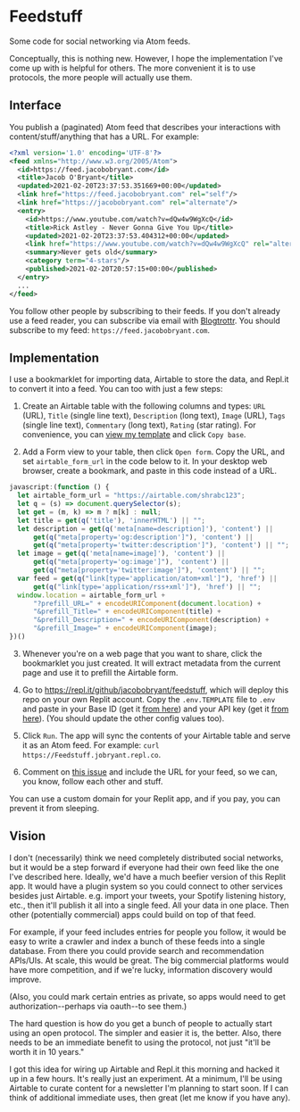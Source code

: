 # Feedstuff

Some code for social networking via Atom feeds.

Conceptually, this is nothing new. However, I hope the implementation I've come up with is helpful for others.
The more convenient it is to use protocols, the more people will actually use them.

## Interface

You publish a (paginated) Atom feed that describes your interactions with content/stuff/anything that has a URL. For example:
```xml
<?xml version='1.0' encoding='UTF-8'?>
<feed xmlns="http://www.w3.org/2005/Atom">
  <id>https://feed.jacobobryant.com</id>
  <title>Jacob O'Bryant</title>
  <updated>2021-02-20T23:37:53.351669+00:00</updated>
  <link href="https://feed.jacobobryant.com" rel="self"/>
  <link href="https://jacobobryant.com" rel="alternate"/>
  <entry>
    <id>https://www.youtube.com/watch?v=dQw4w9WgXcQ</id>
    <title>Rick Astley - Never Gonna Give You Up</title>
    <updated>2021-02-20T23:37:53.404312+00:00</updated>
    <link href="https://www.youtube.com/watch?v=dQw4w9WgXcQ" rel="alternate"/>
    <summary>Never gets old</summary>
    <category term="4-stars"/>
    <published>2021-02-20T20:57:15+00:00</published>
  </entry>
  ...
</feed>
```

You follow other people by subscribing to their feeds. If you don't already use a feed reader, you can subscribe via email with [Blogtrottr](https://blogtrottr.com/).
You should subscribe to my feed: `https://feed.jacobobryant.com`.

## Implementation

I use a bookmarklet for importing data, Airtable to store the data, and Repl.it to convert it into a feed. You can too with just a few steps:

1. Create an Airtable table with the following columns and types: `URL` (URL), `Title` (single line text),
   `Description` (long text), `Image` (URL), `Tags` (single line text), `Commentary` (long text), `Rating` (star rating).
   For convenience, you can [view my template](https://airtable.com/universe/expgM3ccityFHnIQZ/feedstuff-template) and click `Copy base`.
   
2. Add a Form view to your table, then click `Open form`. Copy the URL, and set `airtable_form_url` in the code below to it.
In your desktop web browser, create a bookmark, and paste in this code instead of a URL.

```javascript
javascript:(function () {
  let airtable_form_url = "https://airtable.com/shrabc123";
  let q = (s) => document.querySelector(s);
  let get = (m, k) => m ? m[k] : null;
  let title = get(q('title'), 'innerHTML') || "";
  let description = get(q('meta[name=description]'), 'content') ||
      get(q("meta[property='og:description']"), 'content') ||
      get(q("meta[property='twitter:description']"), 'content') || "";
  let image = get(q('meta[name=image]'), 'content') ||
      get(q("meta[property='og:image']"), 'content') ||
      get(q("meta[property='twitter:image']"), 'content') || "";
  var feed = get(q("link[type='application/atom+xml']"), 'href') ||
      get(q("link[type='application/rss+xml']"), 'href') || "";
  window.location = airtable_form_url +
      "?prefill_URL=" + encodeURIComponent(document.location) +
      "&prefill_Title=" + encodeURIComponent(title) +
      "&prefill_Description=" + encodeURIComponent(description) +
      "&prefill_Image=" + encodeURIComponent(image);
})()
```

3. Whenever you're on a web page that you want to share, click the bookmarklet you just created. It will extract metadata from the current
    page and use it to prefill the Airtable form.
    
4. Go to https://repl.it/github/jacobobryant/feedstuff, which will deploy this repo on your own Replit account. Copy the `.env.TEMPLATE`
   file to `.env` and paste in your Base ID (get it [from here](https://airtable.com/api)) and your API key (get it [from here](https://airtable.com/account)).
   (You should update the other config values too).
   
5. Click `Run`. The app will sync the contents of your Airtable table and serve it as an Atom feed. For example: `curl https://Feedstuff.jobryant.repl.co`.

6. Comment on [this issue](https://github.com/jacobobryant/Feedstuff/issues/1) and include the URL for your feed, so we can, you know, follow each other and stuff.

You can use a custom domain for your Replit app, and if you pay, you can prevent it from sleeping.

## Vision

I don't (necessarily) think we need completely distributed social networks, but it would be a step forward if everyone had
their own feed like the one I've described here. Ideally, we'd have a much beefier version of this Replit app. It would
have a plugin system so you could connect to other services besides just Airtable. e.g. import your tweets, your Spotify listening history, etc., then
it'll publish it all into a single feed. All your data in one place. Then other (potentially commercial) apps could build on top of that feed.

For example, if your feed includes entries for people you follow, it would be easy to write a crawler and index a bunch of these feeds
into a single database. From there you could provide search and recommendation APIs/UIs. At scale, this would be great.
The big commercial platforms would have more competition, and if we're lucky, information discovery would improve.

(Also, you could mark certain entries as private, so apps would need to get authorization--perhaps via oauth--to see them.)

The hard question is how do you get a bunch of people to actually start using an open protocol. The simpler
and easier it is, the better. Also, there needs to be an immediate benefit to using the protocol, not just "it'll be worth it in 10 years."

I got this idea for wiring up Airtable and Repl.it this morning and hacked it up in a few hours. It's really just an experiment. At a minimum,
I'll be using Airtable to curate content for a newsletter I'm planning to start soon. If I can think of additional immediate uses, then great (let
me know if you have any).
   
